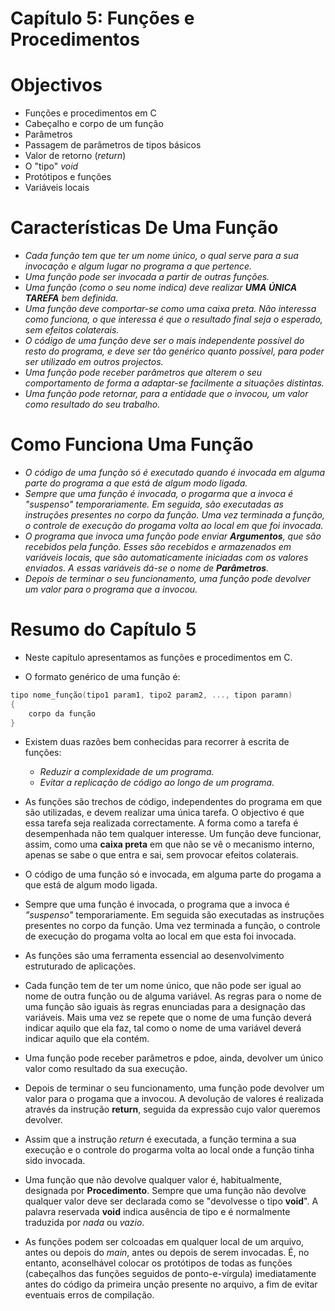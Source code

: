 Capítulo 5: Funções e Procedimentos
============================================================

# Objectivos

* Funções e procedimentos em C
* Cabeçalho e corpo de um função
* Parâmetros
* Passagem de parâmetros de tipos básicos
* Valor de retorno (*return*)
* O "tipo" *void*
* Protótipos e funções
* Variáveis locais

# Características De Uma Função

- *Cada função tem que ter um nome único, o qual serve para a sua invocação e algum lugar no programa a que pertence.*
- *Uma função pode ser invocada a partir de outras funções.*
- *Uma função (como o seu nome indica) deve realizar **UMA ÚNICA TAREFA** bem definida.*
- *Uma função deve comportar-se como uma caixa preta. Não interessa como funciona, o que interessa é que o resultado
  final seja o esperado, sem efeitos colaterais.*
- *O código de uma função deve ser o mais independente possível do resto do programa, e deve ser tão genérico quanto
  possível, para poder ser utilizado em outros projectos.*
- *Uma função pode receber parâmetros que alterem o seu comportamento de forma a adaptar-se facilmente a situações
  distintas.*
- *Uma função pode retornar, para a entidade que o invocou, um valor como resultado do seu trabalho.*

# Como Funciona Uma Função

- *O código de uma função só é executado quando é invocada em alguma parte do programa a que está de algum modo ligada.*
- *Sempre que uma função é invocada, o progarma que a invoca é "suspenso" temporariamente. Em seguida, são executadas as
  instruções presentes no corpo da função. Uma vez terminada a função, o controle de execução do progama volta ao local
  em que foi invocada.*
- *O programa que invoca uma função pode enviar **Argumentos**, que são recebidos pela função. Esses são recebidos e
  armazenados em variáveis locais, que são automaticamente iniciadas com os valores enviados. A essas variáveis dá-se o
  nome de **Parâmetros**.*
- *Depois de terminar o seu funcionamento, uma função pode devolver um valor para o programa que a invocou.*

# Resumo do Capítulo 5

* Neste capítulo apresentamos as funções e procedimentos em C.

* O formato genérico de uma função é:

````c++
tipo nome_função(tipo1 param1, tipo2 param2, ..., tipon paramn)
{
    corpo da função
}
 ````

* Existem duas razões bem conhecidas para recorrer à escrita de funções:

    * *Reduzir a complexidade de um programa.*
    * *Evitar a replicação de código ao longo de um programa.*

* As funções são trechos de código, independentes do programa em que são utilizadas, e devem realizar uma única tarefa.
  O
  objectivo é que essa tarefa seja realizada correctamente. A forma como a tarefa é desempenhada não tem qualquer
  interesse. Um função deve funcionar, assim, como uma **caixa preta** em que não se vê o mecanismo interno, apenas se
  sabe o que entra e sai, sem provocar efeitos colaterais.
* O código de uma função só e invocada, em alguma parte do progama a que está de algum modo ligada.
* Sempre que uma função é invocada, o programa que a invoca é *"suspenso"* temporariamente. Em seguida são executadas as
  instruções presentes no corpo da função. Uma vez terminada a função, o controle de execução do progama volta ao local
  em que esta foi invocada.
* As funções são uma ferramenta essencial ao desenvolvimento estruturado de aplicações.
* Cada função tem de ter um nome único, que não pode ser igual ao nome de outra função ou de alguma variável. As regras
  para o nome de uma função são iguais às regras enunciadas para a designação das variáveis. Mais uma vez se repete que
  o nome de uma função deverá indicar aquilo que ela faz, tal como o nome de uma variável deverá indicar aquilo que ela
  contém.
* Uma função pode receber parâmetros e pdoe, ainda, devolver um único valor como resultado da sua execução.
* Depois de terminar o seu funcionamento, uma função pode devolver um valor para o progama que a invocou. A devolução de
  valores é realizada através da instrução **return**, seguida da expressão cujo valor queremos devolver.
* Assim que a instrução *return* é executada, a função termina a sua execução e o controle do progarma volta ao local
  onde a função tinha sido invocada.
* Uma função que não devolve qualquer valor é, habitualmente, designada por **Procedimento**. Sempre que uma função não
  devolve qualquer valor deve ser declarada como se "devolvesse o tipo **void**". A palavra reservada **void** indica
  ausência de tipo e é normalmente traduzida por *nada* ou *vazio*.
* As funções podem ser colcoadas em qualquer local de um arquivo, antes ou depois do *main*, antes ou depois de serem
  invocadas. É, no entanto, aconselhável colocar os protótipos de todas as funções (cabeçalhos das funções seguidos de
  ponto-e-vírgula) imediatamente antes do código da primeira unção presente no arquivo, a fim de evitar eventuais erros
  de compilação.
